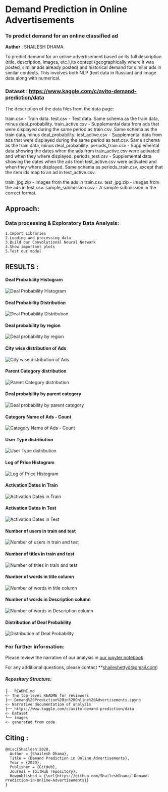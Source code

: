 # Demand Prediction in Online Advertisements
### To predict demand for an online classified ad

**Author** : SHAILESH DHAMA

To predict demand for an online advertisement based on its full description (title, description, images, etc.),its context (geographically where it was posted, similar ads already posted) and historical demand for similar ads in similar contexts. This involves both NLP (text data in Russian) and Image data along with numerical.

### Dataset : https://www.kaggle.com/c/avito-demand-prediction/data

The description of the data files from the data page:

train.csv - Train data.
test.csv - Test data. Same schema as the train data, minus deal_probability.
train_active.csv - Supplemental data from ads that were displayed during the same period as train.csv. Same schema as the train data, minus deal_probability.
test_active.csv - Supplemental data from ads that were displayed during the same period as test.csv. Same schema as the train data, minus deal_probability.
periods_train.csv - Supplemental data showing the dates when the ads from train_active.csv were activated and when they where displayed.
periods_test.csv - Supplemental data showing the dates when the ads from test_active.csv were activated and when they where displayed. Same schema as periods_train.csv, except that the item ids map to an ad in test_active.csv.

train_jpg.zip - Images from the ads in train.csv.
test_jpg.zip - Images from the ads in test.csv.
sample_submission.csv - A sample submission in the correct format.

## Approach:

### Data processing & Exploratory Data Analysis:

    1.Import Libraries
    2.Loading and processing data
    3.Build our Convolutional Neural Network
    4.Show important plots
    5.Test our model
           
## RESULTS :

#### Deal Probability Histogram
![Deal Probability Histogram](./AVITO_2.png)

#### Deal Probability Distribution
![Deal Probability Distribution](./AVITO_2.png)

#### Deal probability by region
![Deal probability by region](./AVITO_3.png)

#### City wise distribution of Ads
![City wise distribution of Ads](./AVITO_4.png)

#### Parent Category distribution
![Parent Category distribution](./AVITO_5.png)

#### Deal probability by parent category
![Deal probability by parent category](./AVITO_6.png)

#### Category Name of Ads - Count
![Category Name of Ads - Count](./AVITO_7.png)

#### User Type distribution
![User Type distribution](./AVITO_8.png)

#### Log of Price Histogram
![Log of Price Histogram](./AVITO_9.png)

#### Activation Dates in Train
![Activation Dates in Train](./AVITO_.10)

#### Activation Dates in Test
![Activation Dates in Test](./AVITO_11.png)

#### Number of users in train and test
![Number of users in train and test](./AVITO_12.png)

#### Number of titles in train and test
![Number of titles in train and test](./AVITO_13.png)

#### Number of words in title column
![Number of words in title column](./AVITO_14.png)

#### Number of words in Description column
![Number of words in Description column](./AVITO_15.png)

#### Distribution of Deal Probability
![Distribution of Deal Probability](./AVITO_16.png)

### For further information:

Please review the narrative of our analysis in [our jupyter notebook](./Demand%20Prediction%20in%20Online%20Advertisements.ipynb)

For any additional questions, please contact **shaileshettyd@gmail.com)

##### Repository Structure:

```
├── README.md                                                                                                   <- The top-level README for reviewers
├── Demand%20Prediction%20in%20Online%20Advertisements.ipynb                                                    <- Narrative documentation of analysis
├── https://www.kaggle.com/c/avito-demand-prediction/data                                                       <- Dataset
└── images                                                                                                      <- generated from code
```
## Citing :

```
@misc{Shailesh:2020,
  Author = {Shailesh Dhama},
  Title = {Demand Prediction in Online Advertisements},
  Year = {2020},
  Publisher = {GitHub},
  Journal = {GitHub repository},
  Howpublished = {\url{https://github.com/ShaileshDhama/-Demand-Prediction-in-Online-Advertisements}}
}
```
